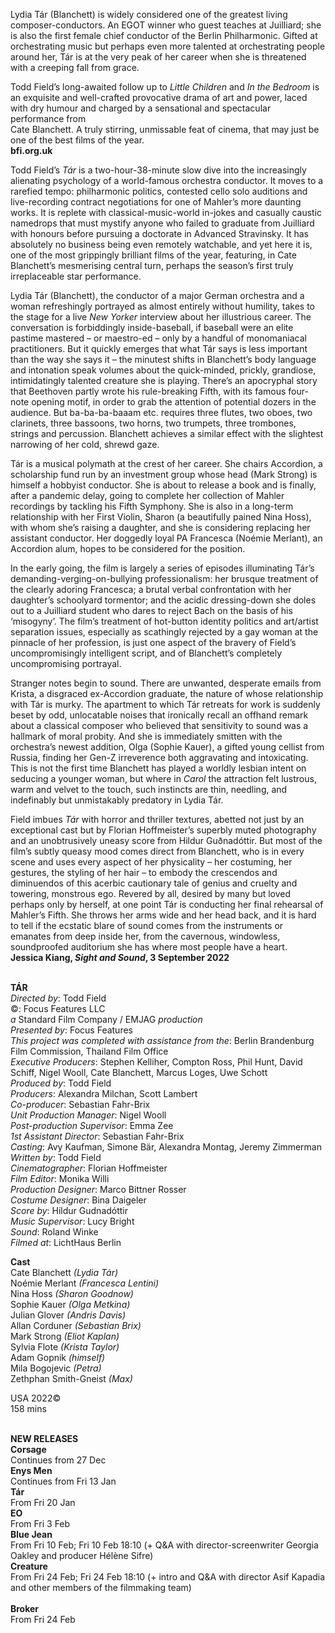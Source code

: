 

Lydia Tár (Blanchett) is widely considered one of the greatest living composer-conductors. An EGOT winner who guest teaches at Juilliard; she is also the first female chief conductor of the Berlin Philharmonic. Gifted at orchestrating music but perhaps even more talented at orchestrating people around her, Tár is at the very peak of her career when she is threatened with a creeping fall from grace.

Todd Field’s long-awaited follow up to _Little Children_ and _In the Bedroom_ is an exquisite and well-crafted provocative drama of art and power, laced with dry humour and charged by a sensational and spectacular performance from  
Cate Blanchett. A truly stirring, unmissable feat of cinema, that may just be one of the best films of the year.  
**bfi.org.uk**

Todd Field’s _Tár_ is a two-hour-38-minute slow dive into the increasingly alienating psychology of a world-famous orchestra conductor. It moves to a rarefied tempo: philharmonic politics, contested cello solo auditions and live-recording contract negotiations for one of Mahler’s more daunting works. It is replete with classical-music-world in-jokes and casually caustic namedrops that must mystify anyone who failed to graduate from Juilliard with honours before pursuing a doctorate in Advanced Stravinsky. It has absolutely no business being even remotely watchable, and yet here it is, one of the most grippingly brilliant films of the year, featuring, in Cate Blanchett’s mesmerising central turn, perhaps the season’s first truly irreplaceable star performance.

Lydia Tár (Blanchett), the conductor of a major German orchestra and a woman refreshingly portrayed as almost entirely without humility, takes to the stage for a live _New Yorker_ interview about her illustrious career. The conversation is forbiddingly inside-baseball, if baseball were an elite pastime mastered – or maestro-ed – only by a handful of monomaniacal practitioners. But it quickly emerges that what Tár says is less important than the way she says it – the minutest shifts in Blanchett’s body language and intonation speak volumes about the quick-minded, prickly, grandiose, intimidatingly talented creature she is playing. There’s an apocryphal story that Beethoven partly wrote his rule-breaking Fifth, with its famous four-note opening motif, in order to grab the attention of potential dozers in the audience. But ba-ba-ba-baaam etc. requires three flutes, two oboes, two clarinets, three bassoons, two horns, two trumpets, three trombones, strings and percussion. Blanchett achieves a similar effect with the slightest narrowing of her cold, shrewd gaze.

Tár is a musical polymath at the crest of her career. She chairs Accordion, a scholarship fund run by an investment group whose head (Mark Strong) is himself a hobbyist conductor. She is about to release a book and is finally, after a pandemic delay, going to complete her collection of Mahler recordings by tackling his Fifth Symphony. She is also in a long-term relationship with her First Violin, Sharon (a beautifully pained Nina Hoss), with whom she’s raising a daughter, and she is considering replacing her assistant conductor. Her doggedly loyal PA Francesca (Noémie Merlant), an Accordion alum, hopes to be considered for the position.

In the early going, the film is largely a series of episodes illuminating Tár’s demanding-verging-on-bullying professionalism: her brusque treatment of the clearly adoring Francesca; a brutal verbal confrontation with her daughter’s schoolyard tormentor; and the acidic dressing-down she doles out to a Juilliard student who dares to reject Bach on the basis of his ‘misogyny’. The film’s treatment of hot-button identity politics and art/artist separation issues, especially as scathingly rejected by a gay woman at the pinnacle of her profession, is just one aspect of the bravery of Field’s uncompromisingly intelligent script, and of Blanchett’s completely uncompromising portrayal.

Stranger notes begin to sound. There are unwanted, desperate emails from Krista, a disgraced ex-Accordion graduate, the nature of whose relationship with Tár is murky. The apartment to which Tár retreats for work is suddenly beset by odd, unlocatable noises that ironically recall an offhand remark about a classical composer who believed that sensitivity to sound was a hallmark of moral probity. And she is immediately smitten with the orchestra’s newest addition, Olga (Sophie Kauer), a gifted young cellist from Russia, finding her Gen-Z irreverence both aggravating and intoxicating. This is not the first time Blanchett has played a worldly lesbian intent on seducing a younger woman, but where in _Carol_ the attraction felt lustrous, warm and velvet to the touch, such instincts are thin, needling, and indefinably but unmistakably predatory in Lydia Tár.

Field imbues _Tár_ with horror and thriller textures, abetted not just by an exceptional cast but by Florian Hoffmeister’s superbly muted photography and an unobtrusively uneasy score from Hildur Guðnadóttir. But most of the film’s subtly queasy mood comes direct from Blanchett, who is in every scene and uses every aspect of her physicality – her costuming, her gestures, the styling of her hair – to embody the crescendos and diminuendos of this acerbic cautionary tale of genius and cruelty and towering, monstrous ego. Revered by all, desired by many but loved perhaps only by herself, at one point Tár is conducting her final rehearsal of Mahler’s Fifth. She throws her arms wide and her head back, and it is hard to tell if the ecstatic blare of sound comes from the instruments or emanates from deep inside her, from the cavernous, windowless, soundproofed auditorium she has where most people have  a heart.  
**Jessica Kiang, _Sight and Sound_, 3 September 2022**
<br><br>

**TÁR**  
_Directed by_: Todd Field  
©: Focus Features LLC  
_a_ Standard Film Company / EMJAG _production_  
_Presented by_: Focus Features  
_This project was completed with assistance from the_: Berlin Brandenburg Film Commission, Thailand Film Office  
_Executive Producers_: Stephen Kelliher,  Compton Ross, Phil Hunt, David Schiff, Nigel Wooll, Cate Blanchett, Marcus Loges, Uwe Schott  
_Produced by_: Todd Field  
_Producers_: Alexandra Milchan, Scott Lambert  
_Co-producer_: Sebastian Fahr-Brix  
_Unit Production Manager_: Nigel Wooll  
_Post-production Supervisor_: Emma Zee  
_1st Assistant Director_: Sebastian Fahr-Brix  
_Casting_: Avy Kaufman, Simone Bär,  Alexandra Montag, Jeremy Zimmerman  
_Written by_: Todd Field  
_Cinematographer_: Florian Hoffmeister  
_Film Editor_: Monika Willi  
_Production Designer_: Marco Bittner Rosser  
_Costume Designer_: Bina Daigeler  
_Score by_: Hildur Gudnadóttir  
_Music Supervisor_: Lucy Bright  
_Sound_: Roland Winke  
_Filmed at_: LichtHaus Berlin

**Cast**  
Cate Blanchett _(Lydia Tár)_  
Noémie Merlant _(Francesca Lentini)_  
Nina Hoss _(Sharon Goodnow)_  
Sophie Kauer _(Olga Metkina)_  
Julian Glover _(Andris Davis)_  
Allan Corduner _(Sebastian Brix)_  
Mark Strong _(Eliot Kaplan)_  
Sylvia Flote _(Krista Taylor)_  
Adam Gopnik _(himself)_  
Mila Bogojevic _(Petra)_  
Zethphan Smith-Gneist _(Max)_

USA 2022©  
158 mins
<br><br>

**NEW RELEASES**<br>
**Corsage**<br>
Continues from 27 Dec<br>
**Enys Men**<br>
Continues from Fri 13 Jan<br>
**Tár**<br>
From Fri 20 Jan<br>
**EO**<br>
From Fri 3 Feb<br>
**Blue Jean**<br>
From Fri 10 Feb; Fri 10 Feb 18:10 (+ Q&A with director-screenwriter Georgia Oakley and producer Hélène Sifre)<br>
**Creature**<br>
From Fri 24 Feb; Fri 24 Feb 18:10 (+ intro and Q&A with director  Asif Kapadia and other members of the filmmaking team)<br>  
**Broker**<br>
From Fri 24 Feb<br>
<br>
<!--stackedit_data:
eyJoaXN0b3J5IjpbLTEzMDI0OTgxNjVdfQ==
-->